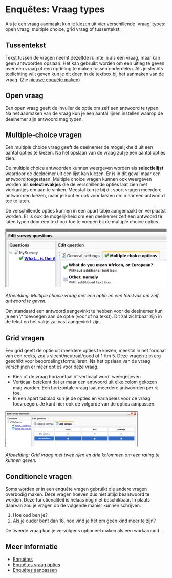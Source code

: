 # Enquêtes: Vraag types

Als je een vraag aanmaakt kun je kiezen uit vier verschillende 'vraag' types:
open vraag, multiple choice, grid vraag of tussentekst.

## Tussentekst

Tekst tussen de vragen neemt dezelfde ruimte in als een vraag, maar kan geen 
antwoorden opslaan. Het kan gebruikt worden om een uitleg te geven over een 
vraag of een opdeling te maken tussen onderdelen. Als je slechts toelichting 
wilt geven kun je dit doen in de textbox bij het aanmaken van de vraag.
(Zie [nieuwe enquête maken](./surveys.md))

## Open vraag

Een open vraag geeft de invuller de optie om zelf een antwoord te typen. 
Na het aanmaken van de vraag kun je een aantal lijnen instellen waarop de 
deelnemer zijn antwoord mag typen.

## Multiple-choice vragen

Een multiple choice vraag geeft de deelnemer de mogelijkheid uit een aantal
opties te kiezen. Na het opslaan van de vraag zul je een aantal opties zien.

De multiple choice antwoorden kunnen weergeven worden als **selectielijst**
waardoor de deelnemer uit een lijst kan kiezen. Er is in dit geval maar 
een antwoord toegestaan.
Multiple choice vragen kunnen ook weergeven worden als **selectievakjes** 
die de verschillende opties laat zien met vierkantjes om aan te vinken. 
Meestal kun je bij dit soort vragen meerdere antwoorden kiezen, maar je 
kunt er ook voor kiezen om maar een antwoord toe te laten.

De verschillende opties kunnen in een apart tabje aangemaakt en verplaatst 
worden. Er is ook de mogelijkheid om een deelnemer zelf een antwoord te 
laten typen door een text box toe te voegen bij de multiple choice opties.

![Multiple choice question](../images/multipleoptions.png)

*Afbeelding: Multiple choice vraag met een optie en een tekstvak om zelf 
antwoord te geven.*

Om standaard een antwoord aangevinkt te hebben voor de deelnemer kun je 
een \\\* toevoegen aan de optie (voor of na tekst). Dit zal zichtbaar zijn 
in de tekst en het vakje zal vast aangevinkt zijn.

## Grid vragen

Een grid geeft de optie uit meerdere opties te kiezen, meestal in het formaat
van een reeks, zoals slecht/neutraal/goed of 1 /tm 5. Deze vragen zijn erg
geschikt voor beoordelingsformulieren. Na het opslaan van de vraag verschijnen 
er meer opties voor deze vraag.

- Kies of de vraag horizontaal of verticaal wordt weergegeven
- Verticaal betekent dat er maar een antwoord uit elke colom gekozen mag 
worden. Een horizontale vraag laat meerdere antwoorden per rij toe.
- In een apart tabblad kun je de opties en variabeles voor de vraag toevroegen.
Je kunt hier ook de volgorde van de opties aanpassen.

![Creating a grid question](../images/gridquestion.png)

*Afbeelding: Grid vraag met twee rijen en drie kolommen om een rating 
te kunnen geven.*

## Conditionele vragen

Soms worden er in een enquête vragen gebruikt die andere vragen 
overbodig maken. Deze vragen hoeven dus niet altijd beantwoord te worden. 
Deze functionaliteit is helaas nog niet beschikbaar. In plaats daarvan 
zou je vragen op de volgende manier kunnen schrijven.

1. Hoe oud ben je?
2. Als je ouder bent dan 18, hoe vind je het om geen kind meer te zijn?

De tweede vraag kun je vervolgens optioneel maken als een workaround.

## Meer informatie

* [Enquêtes](./surveys)
* [Enquêtes vraag opties](./surveys-question-options)
* [Enquêtes aanpassen](./surveys-edit)
